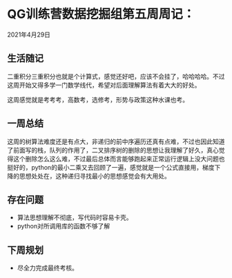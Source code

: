 # QG训练营数据挖掘组第五周周记：
2021年4月29日

## 生活随记

二重积分三重积分也就是个计算式，感觉还好吧，应该不会挂了，哈哈哈哈。不过这周开始又得多学一门数学线代，希望对后面理解算法有着大大的好处。

这周感觉就是考考考，高数考，选修考，形势与政策这种水课也考。

## 一周总结

这周的树算法难度还是有点大，非递归的前中序遍历还真有点难，不过也因此知道了前面写的栈，队列的作用了，二叉排序树的删除的思想让我理解了好久，真心觉得这个删除怎么这么难，不过最后总体而言能够跑起来正常运行逻辑上没大问题也挺好的，python的最小二乘又去回顾了一遍，感觉就是一个公式直接用，梯度下降的思想处处在，这种递归寻找最小的思想感觉会有大用处。

## 存在问题

- 算法思想理解不彻底，写代码时容易卡壳。
- python对所调用库的函数不够了解

## 下周规划

- 尽全力完成最终考核。

